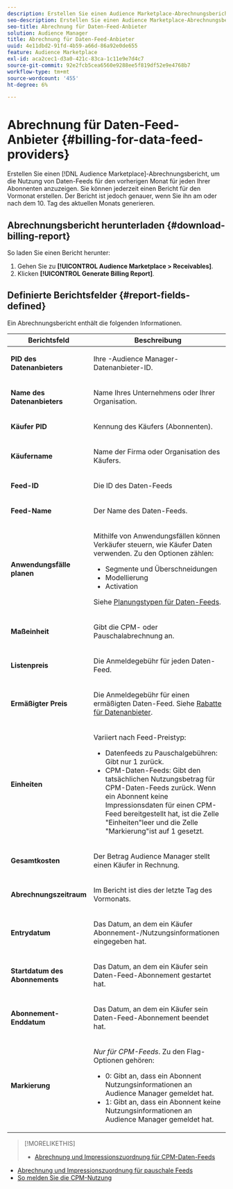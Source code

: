 ```yaml
---
description: Erstellen Sie einen Audience Marketplace-Abrechnungsbericht, um die Nutzung von Daten-Feeds für jeden Ihrer Abonnenten im Vormonat anzuzeigen. Sie können jederzeit einen Bericht für den Vormonat erstellen. Der Bericht ist jedoch genauer, wenn Sie ihn am oder nach dem 10. Tag des aktuellen Monats generieren.
seo-description: Erstellen Sie einen Audience Marketplace-Abrechnungsbericht, um die Nutzung von Daten-Feeds für jeden Ihrer Abonnenten im Vormonat anzuzeigen. Sie können jederzeit einen Bericht für den Vormonat erstellen. Der Bericht ist jedoch genauer, wenn Sie ihn am oder nach dem 10. Tag des aktuellen Monats generieren.
seo-title: Abrechnung für Daten-Feed-Anbieter
solution: Audience Manager
title: Abrechnung für Daten-Feed-Anbieter
uuid: 4e11dbd2-91fd-4b59-a66d-86a92e0de655
feature: Audience Marketplace
exl-id: aca2cec1-d3a0-421c-83ca-1c11e9e7d4c7
source-git-commit: 92e2fcb5cea6560e9288ee5f819df52e9e4768b7
workflow-type: tm+mt
source-wordcount: '455'
ht-degree: 6%

---
```


# Abrechnung für Daten-Feed-Anbieter {#billing-for-data-feed-providers}

Erstellen Sie einen [!DNL Audience Marketplace]-Abrechnungsbericht, um die Nutzung von Daten-Feeds für den vorherigen Monat für jeden Ihrer Abonnenten anzuzeigen. Sie können jederzeit einen Bericht für den Vormonat erstellen. Der Bericht ist jedoch genauer, wenn Sie ihn am oder nach dem 10. Tag des aktuellen Monats generieren.

## Abrechnungsbericht herunterladen {#download-billing-report}

So laden Sie einen Bericht herunter:

1. Gehen Sie zu **[!UICONTROL Audience Marketplace > Receivables]**.
1. Klicken **[!UICONTROL Generate Billing Report]**.

## Definierte Berichtsfelder {#report-fields-defined}

Ein Abrechnungsbericht enthält die folgenden Informationen.

<table id="table_B433D5059F6446068683E425B1D87520"> 
 <thead> 
  <tr> 
   <th colname="col1" class="entry"> Berichtsfeld </th> 
   <th colname="col2" class="entry"> Beschreibung </th> 
  </tr> 
 </thead>
 <tbody> 
  <tr> 
   <td colname="col1"> <p><b><span class="uicontrol"> PID des Datenanbieters</span></b> </p> </td> 
   <td colname="col2"> <p>Ihre <span class="keyword">-Audience Manager</span>-Datenanbieter-ID. </p> </td> 
  </tr> 
  <tr> 
   <td colname="col1"> <p><b><span class="uicontrol"> Name des Datenanbieters</span></b> </p> </td> 
   <td colname="col2"> <p>Name Ihres Unternehmens oder Ihrer Organisation. </p> </td> 
  </tr> 
  <tr> 
   <td colname="col1"> <p><b><span class="uicontrol"> Käufer PID</span></b> </p> </td> 
   <td colname="col2"> <p>Kennung des Käufers (Abonnenten). </p> </td> 
  </tr> 
  <tr> 
   <td colname="col1"> <p><b><span class="uicontrol"> Käufername</span></b> </p> </td> 
   <td colname="col2"> <p>Name der Firma oder Organisation des Käufers. </p> </td> 
  </tr> 
  <tr> 
   <td colname="col1"> <p><b><span class="uicontrol"> Feed-ID</span></b> </p> </td> 
   <td colname="col2"> <p>Die ID des Daten-Feeds </p> </td> 
  </tr> 
  <tr> 
   <td colname="col1"> <p><b><span class="uicontrol"> Feed-Name</span></b> </p> </td> 
   <td colname="col2"> <p>Der Name des Daten-Feeds. </p> </td> 
  </tr> 
  <tr> 
   <td colname="col1"> <p><b><span class="uicontrol"> Anwendungsfälle planen</span></b> </p> </td> 
   <td colname="col2"> <p>Mithilfe von Anwendungsfällen können Verkäufer steuern, wie Käufer Daten verwenden. Zu den Optionen zählen: </p> 
    <ul id="ul_8230A93B5DCE4C10B025D3C761F72CEF"> 
     <li id="li_3400C6475F6D43D7AF54D9A0ED9C09E0">Segmente und Überschneidungen </li> 
     <li id="li_65DFEF1EA6C341ACB5B72FF629F10AFC">Modellierung </li> 
     <li id="li_B84935B93ADE4D299732CE7E099DF7B3">Activation </li> 
    </ul> <p>Siehe <a href="../../../features/audience-marketplace/marketplace-data-providers/marketplace-create-manage-feeds.md#plan-types"> Planungstypen für Daten-Feeds</a>. </p> </td> 
  </tr> 
  <tr> 
   <td colname="col1"> <p><b><span class="uicontrol"> Maßeinheit</span></b> </p> </td> 
   <td colname="col2"> <p>Gibt die CPM- oder Pauschalabrechnung an. </p> </td> 
  </tr> 
  <tr> 
   <td colname="col1"> <p><b><span class="uicontrol"> Listenpreis</span></b> </p> </td> 
   <td colname="col2"> <p>Die Anmeldegebühr für jeden Daten-Feed. </p> </td> 
  </tr> 
  <tr> 
   <td colname="col1"> <p><b><span class="uicontrol"> Ermäßigter Preis</span></b> </p> </td> 
   <td colname="col2"> <p>Die Anmeldegebühr für einen ermäßigten Daten-Feed. Siehe <a href="../../../features/audience-marketplace/marketplace-data-providers/marketplace-create-manage-feeds.md#discounts"> Rabatte für Datenanbieter</a>. </p> </td> 
  </tr> 
  <tr> 
   <td colname="col1"> <p><b><span class="uicontrol"> Einheiten</span></b> </p> </td> 
   <td colname="col2"> <p>Variiert nach Feed-Preistyp: </p> 
    <ul id="ul_01550B436EEE4FBC8C9945E08E3CE2C6"> 
     <li id="li_C589F6A751AB407E853AC6F726A47F14">Datenfeeds zu Pauschalgebühren: Gibt nur 1 zurück. </li> 
     <li id="li_F93F8AEB2D8C45BFA0305E7808AFF848">CPM-Daten-Feeds: Gibt den tatsächlichen Nutzungsbetrag für CPM-Daten-Feeds zurück. Wenn ein Abonnent keine Impressionsdaten für einen CPM-Feed bereitgestellt hat, ist die Zelle "Einheiten"leer und die Zelle "Markierung"ist auf 1 gesetzt. </li> 
    </ul> </td> 
  </tr> 
  <tr> 
   <td colname="col1"> <p><b><span class="uicontrol"> Gesamtkosten</span></b> </p> </td> 
   <td colname="col2"> <p>Der Betrag <span class="keyword"> Audience Manager</span> stellt einen Käufer in Rechnung. </p> </td> 
  </tr> 
  <tr> 
   <td colname="col1"> <p><b><span class="uicontrol"> Abrechnungszeitraum</span></b> </p> </td> 
   <td colname="col2"> <p> Im Bericht ist dies der letzte Tag des Vormonats. </p> </td> 
  </tr> 
  <tr> 
   <td colname="col1"> <p><b><span class="uicontrol"> Entrydatum</span></b> </p> </td> 
   <td colname="col2"> <p>Das Datum, an dem ein Käufer Abonnement-/Nutzungsinformationen eingegeben hat. </p> </td> 
  </tr> 
  <tr> 
   <td colname="col1"> <p><b><span class="uicontrol"> Startdatum des Abonnements</span></b> </p> </td> 
   <td colname="col2"> <p>Das Datum, an dem ein Käufer sein Daten-Feed-Abonnement gestartet hat. </p> </td> 
  </tr> 
  <tr> 
   <td colname="col1"> <p><b><span class="uicontrol"> Abonnement-Enddatum</span></b> </p> </td> 
   <td colname="col2"> <p>Das Datum, an dem ein Käufer sein Daten-Feed-Abonnement beendet hat. </p> </td> 
  </tr> 
  <tr> 
   <td colname="col1"> <p><b><span class="uicontrol"> Markierung</span></b> </p> </td> 
   <td colname="col2"> <p> <i>Nur für CPM-Feeds</i>. Zu den Flag-Optionen gehören: </p> 
    <ul id="ul_509BC73B754A43299F8D719AB0805ABD"> 
     <li id="li_AB35E33B68EC49A187495DF6B9D86563">0: Gibt an, dass ein Abonnent Nutzungsinformationen an <span class="keyword"> Audience Manager</span> gemeldet hat. </li> 
     <li id="li_2E4871B127A84EC586A9F3659F52D67E">1: Gibt an, dass ein Abonnent keine Nutzungsinformationen an <span class="keyword"> Audience Manager</span> gemeldet hat. </li> 
    </ul> </td> 
  </tr> 
 </tbody> 
</table>

>[!MORELIKETHIS]
>
>* [Abrechnung und Impressionszuordnung für CPM-Daten-Feeds](../../../features/audience-marketplace/marketplace-data-buyers/marketplace-buyer-billing.md#cost-attribution)
* [Abrechnung und Impressionszuordnung für pauschale Feeds](../../../features/audience-marketplace/marketplace-data-buyers/marketplace-buyer-billing.md)
* [So melden Sie die CPM-Nutzung](../../../features/audience-marketplace/marketplace-data-buyers/marketplace-buyer-billing.md#report-cpm-usage)

